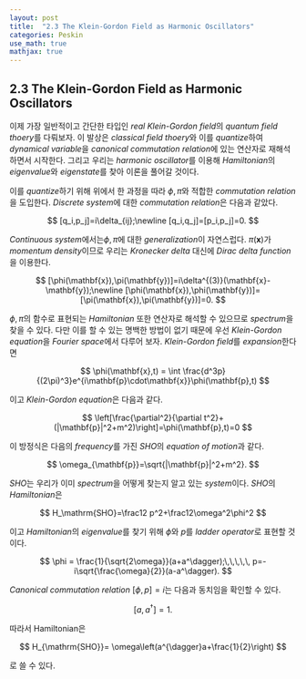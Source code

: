```yaml
---
layout: post
title:  "2.3 The Klein-Gordon Field as Harmonic Oscillators"
categories: Peskin
use_math: true
mathjax: true
---
```

## 2.3 The Klein-Gordon Field as Harmonic Oscillators

이제 가장 일반적이고 간단한 타입인 *real Klein-Gordon field*의 *quantum field thoery*를 다뤄보자. 이 발상은 *classical field thoery*와 이를 *quantize*하여 *dynamical variable*을 *canonical commutation relation*에 있는 연산자로 재해석하면서 시작한다. 그리고 우리는 *harmonic oscillator*를 이용해 *Hamiltonian*의 *eigenvalue*와 *eigenstate*를 찾아 이론을 풀어갈 것이다.

이를 *quantize*하기 위해 위에서 한 과정을 따라 $\phi,\,\pi$와 적합한 *commutation relation*을 도입한다. *Discrete system*에 대한 *commutation relation*은 다음과 같았다.

$$
[q_i,p_j]=i\delta_{ij};\newline
[q_i,q_j]=[p_i,p_j]=0.
$$

*Continuous system*에서는$\phi,\,\pi$에 대한 *generalization*이 자연스럽다. $\pi(\mathbf{x})$가 *momentum density*이므로 우리는 *Kronecker delta* 대신에 *Dirac delta function*을 이용한다.

$$
[\phi(\mathbf{x}),\pi(\mathbf{y})]=i\delta^{(3)}(\mathbf{x}-\mathbf{y});\newline
[\phi(\mathbf{x}),\phi(\mathbf{y})]=[\pi(\mathbf{x}),\pi(\mathbf{y})]=0.
$$

$\phi,\,\pi$의 함수로 표현되는 *Hamiltonian* 또한 연산자로 해석할 수 있으므로 *spectrum*을 찾을 수 있다. 다만 이를 할 수 있는 명백한 방법이 없기 때문에 우선 *Klein-Gordon equation*을 *Fourier space*에서 다루어 보자. *Klein-Gordon field*를 *expansion*한다면

$$
\phi(\mathbf{x},t) = \int \frac{d^3p}{(2\pi)^3}e^{i\mathbf{p}\cdot\mathbf{x}}\phi(\mathbf{p},t)
$$

이고 *Klein-Gordon equation*은 다음과 같다.

$$
\left[\frac{\partial^2}{\partial t^2}+(|\mathbf{p}|^2+m^2)\right]=\phi(\mathbf{p},t)=0
$$

이 방정식은 다음의 *frequency*를 가진 *SHO*의 *equation of motion*과 같다.

$$
\omega_{\mathbf{p}}=\sqrt{|\mathbf{p}|^2+m^2}.
$$

*SHO*는 우리가 이미 *spectrum*을 어떻게 찾는지 알고 있는 *system*이다. *SHO*의 *Hamiltonian*은

$$
H_\mathrm{SHO}=\frac12 p^2+\frac12\omega^2\phi^2
$$

이고 *Hamiltonian*의 *eigenvalue*를 찾기 위해 $\phi$와 $p$를 *ladder operator*로 표현할 것이다.

$$
\phi = \frac{1}{\sqrt{2\omega}}(a+a^\dagger);\,\,\,\,\,
p=-i\sqrt{\frac{\omega}{2}}(a-a^\dagger).
$$

*Canonical commutation relation* $[\phi,p]=i$는 다음과 동치임을 확인할 수 있다.

$$
[a,a^\dagger]=1.
$$

따라서  Hamiltonian은

$$
H_{\mathrm{SHO}}= \omega\left(a^{\dagger}a+\frac{1}{2}\right)
$$

로 쓸 수 있다.






<!-- You’ll find this post in your `_posts` directory. Go ahead and edit it and re-build the site to see your changes. You can rebuild the site in many different ways, but the most common way is to run `jekyll serve`, which launches a web server and auto-regenerates your site when a file is updated.

Jekyll requires blog post files to be named according to the following format:

`YEAR-MONTH-DAY-title.MARKUP`

Where `YEAR` is a four-digit number, `MONTH` and `DAY` are both two-digit numbers, and `MARKUP` is the file extension representing the format used in the file. After that, include the necessary front matter. Take a look at the source for this post to get an idea about how it works.

Jekyll also offers powerful support for code snippets:

{% highlight ruby %}
def print_hi(name)
  puts "Hi, #{name}"
end
print_hi('Tom')
#=> prints 'Hi, Tom' to STDOUT.
{% endhighlight %}

Check out the [Jekyll docs][jekyll-docs] for more info on how to get the most out of Jekyll. File all bugs/feature requests at [Jekyll’s GitHub repo][jekyll-gh]. If you have questions, you can ask them on [Jekyll Talk][jekyll-talk].

[jekyll-docs]: https://jekyllrb.com/docs/home
[jekyll-gh]:   https://github.com/jekyll/jekyll
[jekyll-talk]: https://talk.jekyllrb.com/ -->
